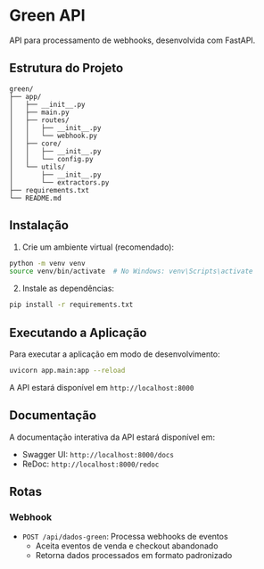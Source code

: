 # Green API

API para processamento de webhooks, desenvolvida com FastAPI.

## Estrutura do Projeto

```
green/
├── app/
│   ├── __init__.py
│   ├── main.py
│   ├── routes/
│   │   ├── __init__.py
│   │   └── webhook.py
│   ├── core/
│   │   ├── __init__.py
│   │   └── config.py
│   └── utils/
│       ├── __init__.py
│       └── extractors.py
├── requirements.txt
└── README.md
```

## Instalação

1. Crie um ambiente virtual (recomendado):
```bash
python -m venv venv
source venv/bin/activate  # No Windows: venv\Scripts\activate
```

2. Instale as dependências:
```bash
pip install -r requirements.txt
```

## Executando a Aplicação

Para executar a aplicação em modo de desenvolvimento:

```bash
uvicorn app.main:app --reload
```

A API estará disponível em `http://localhost:8000`

## Documentação

A documentação interativa da API estará disponível em:
- Swagger UI: `http://localhost:8000/docs`
- ReDoc: `http://localhost:8000/redoc`

## Rotas

### Webhook
- `POST /api/dados-green`: Processa webhooks de eventos
  - Aceita eventos de venda e checkout abandonado
  - Retorna dados processados em formato padronizado 